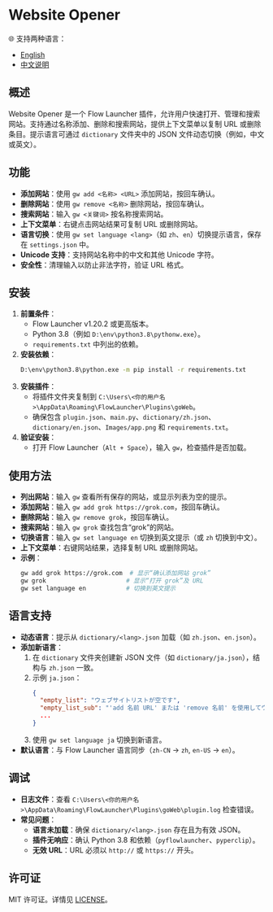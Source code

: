 # Website Opener

🌐 支持两种语言：
- [English](./README.en.md)
- [中文说明](./README.zh.md)

## 概述

Website Opener 是一个 Flow Launcher 插件，允许用户快速打开、管理和搜索网站。支持通过名称添加、删除和搜索网站，提供上下文菜单以复制 URL 或删除条目。提示语言可通过 `dictionary` 文件夹中的 JSON 文件动态切换（例如，中文或英文）。

## 功能
- **添加网站**：使用 `gw add <名称> <URL>` 添加网站，按回车确认。
- **删除网站**：使用 `gw remove <名称>` 删除网站，按回车确认。
- **搜索网站**：输入 `gw <关键词>` 按名称搜索网站。
- **上下文菜单**：右键点击网站结果可复制 URL 或删除网站。
- **语言切换**：使用 `gw set language <lang>`（如 `zh`、`en`）切换提示语言，保存在 `settings.json` 中。
- **Unicode 支持**：支持网站名称中的中文和其他 Unicode 字符。
- **安全性**：清理输入以防止非法字符，验证 URL 格式。

## 安装
1. **前置条件**：
   - Flow Launcher v1.20.2 或更高版本。
   - Python 3.8（例如 `D:\env\python3.8\pythonw.exe`）。
   - `requirements.txt` 中列出的依赖。
2. **安装依赖**：
   ```bash
   D:\env\python3.8\python.exe -m pip install -r requirements.txt
   ```
3. **安装插件**：
   - 将插件文件夹复制到 `C:\Users\<你的用户名>\AppData\Roaming\FlowLauncher\Plugins\goWeb`。
   - 确保包含 `plugin.json`、`main.py`、`dictionary/zh.json`、`dictionary/en.json`、`Images/app.png` 和 `requirements.txt`。
4. **验证安装**：
   - 打开 Flow Launcher（`Alt + Space`），输入 `gw`，检查插件是否加载。

## 使用方法
- **列出网站**：输入 `gw` 查看所有保存的网站，或显示列表为空的提示。
- **添加网站**：输入 `gw add grok https://grok.com`，按回车确认。
- **删除网站**：输入 `gw remove grok`，按回车确认。
- **搜索网站**：输入 `gw grok` 查找包含“grok”的网站。
- **切换语言**：输入 `gw set language en` 切换到英文提示（或 `zh` 切换到中文）。
- **上下文菜单**：右键网站结果，选择复制 URL 或删除网站。
- **示例**：
  ```bash
  gw add grok https://grok.com  # 显示“确认添加网站 grok”
  gw grok                      # 显示“打开 grok”及 URL
  gw set language en           # 切换到英文提示
  ```

## 语言支持
- **动态语言**：提示从 `dictionary/<lang>.json` 加载（如 `zh.json`、`en.json`）。
- **添加新语言**：
  1. 在 `dictionary` 文件夹创建新 JSON 文件（如 `dictionary/ja.json`），结构与 `zh.json` 一致。
  2. 示例 `ja.json`：
     ```json
     {
       "empty_list": "ウェブサイトリストが空です",
       "empty_list_sub": "'add 名前 URL' または 'remove 名前' を使用してウェブサイトを管理、または 'set language <lang>' で言語を設定",
       ...
     }
     ```
  3. 使用 `gw set language ja` 切换到新语言。
- **默认语言**：与 Flow Launcher 语言同步（`zh-CN` → `zh`, `en-US` → `en`）。

## 调试
- **日志文件**：查看 `C:\Users\<你的用户名>\AppData\Roaming\FlowLauncher\Plugins\goWeb\plugin.log` 检查错误。
- **常见问题**：
  - **语言未加载**：确保 `dictionary/<lang>.json` 存在且为有效 JSON。
  - **插件无响应**：确认 Python 3.8 和依赖（`pyflowlauncher`、`pyperclip`）。
  - **无效 URL**：URL 必须以 `http://` 或 `https://` 开头。

## 许可证
MIT 许可证。详情见 [LICENSE](LICENSE)。